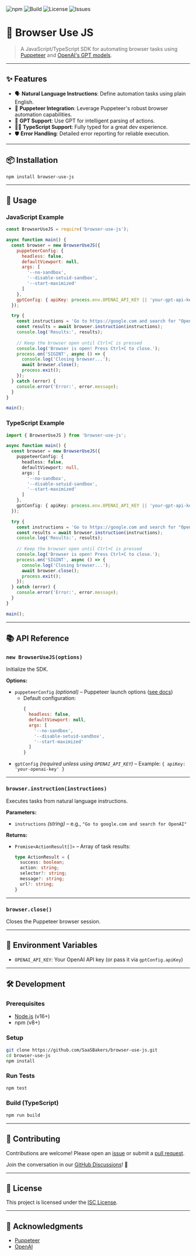 ![npm](https://img.shields.io/npm/v/browser-use-js)
![Build](https://github.com/SaaSBakers/browser-use-js/actions/workflows/ci.yml/badge.svg)
![License](https://img.shields.io/github/license/SaaSBakers/browser-use-js)
![Issues](https://img.shields.io/github/issues/SaaSBakers/browser-use-js)


# 🧠 Browser Use JS

> A JavaScript/TypeScript SDK for automating browser tasks using [Puppeteer](https://pptr.dev/) and [OpenAI's GPT models](https://platform.openai.com/docs).

---

## ✨ Features

- 🗣️ **Natural Language Instructions**: Define automation tasks using plain English.
- 🧭 **Puppeteer Integration**: Leverage Puppeteer's robust browser automation capabilities.
- 🤖 **GPT Support**: Use GPT for intelligent parsing of actions.
- 🧑‍💻 **TypeScript Support**: Fully typed for a great dev experience.
- 🛡️ **Error Handling**: Detailed error reporting for reliable execution.

---

## 📦 Installation

```bash
npm install browser-use-js
````

---

## 🚀 Usage

### JavaScript Example

```js
const BrowserUseJS = require('browser-use-js');

async function main() {
  const browser = new BrowserUseJS({
    puppeteerConfig: { 
      headless: false,
      defaultViewport: null,
      args: [
        '--no-sandbox',
        '--disable-setuid-sandbox',
        '--start-maximized'
      ]
    },
    gptConfig: { apiKey: process.env.OPENAI_API_KEY || 'your-gpt-api-key' },
  });

  try {
    const instructions = 'Go to https://google.com and search for "OpenAI"';
    const results = await browser.instruction(instructions);
    console.log('Results:', results);
    
    // Keep the browser open until Ctrl+C is pressed
    console.log('Browser is open! Press Ctrl+C to close.');
    process.on('SIGINT', async () => {
      console.log('Closing browser...');
      await browser.close();
      process.exit();
    });
  } catch (error) {
    console.error('Error:', error.message);
  }
}

main();
```

### TypeScript Example

```ts
import { BrowserUseJS } from 'browser-use-js';

async function main() {
  const browser = new BrowserUseJS({
    puppeteerConfig: { 
      headless: false,
      defaultViewport: null,
      args: [
        '--no-sandbox',
        '--disable-setuid-sandbox',
        '--start-maximized'
      ]
    },
    gptConfig: { apiKey: process.env.OPENAI_API_KEY || 'your-gpt-api-key' },
  });

  try {
    const instructions = 'Go to https://google.com and search for "OpenAI"';
    const results = await browser.instruction(instructions);
    console.log('Results:', results);
    
    // Keep the browser open until Ctrl+C is pressed
    console.log('Browser is open! Press Ctrl+C to close.');
    process.on('SIGINT', async () => {
      console.log('Closing browser...');
      await browser.close();
      process.exit();
    });
  } catch (error) {
    console.error('Error:', error.message);
  }
}

main();
```

---

## 📚 API Reference

### `new BrowserUseJS(options)`

Initialize the SDK.

**Options:**

* `puppeteerConfig` *(optional)* – Puppeteer launch options ([see docs](https://pptr.dev/api/puppeteer.launchoptions/))
  * Default configuration:
    ```js
    {
      headless: false,
      defaultViewport: null,
      args: [
        '--no-sandbox',
        '--disable-setuid-sandbox',
        '--start-maximized'
      ]
    }
    ```
* `gptConfig` *(required unless using `OPENAI_API_KEY`)* – Example: `{ apiKey: 'your-openai-key' }`

---

### `browser.instruction(instructions)`

Executes tasks from natural language instructions.

**Parameters:**

* `instructions` *(string)* – e.g., `"Go to google.com and search for OpenAI"`

**Returns:**

* `Promise<ActionResult[]>` – Array of task results:

  ```ts
  type ActionResult = {
    success: boolean;
    action: string;
    selector?: string;
    message?: string;
    url?: string;
  }
  ```

---

### `browser.close()`

Closes the Puppeteer browser session.

---

## 🔐 Environment Variables

* `OPENAI_API_KEY`: Your OpenAI API key
  (or pass it via `gptConfig.apiKey`)

---

## 🛠 Development

### Prerequisites

* [Node.js](https://nodejs.org/) (v16+)
* npm (v8+)

### Setup

```bash
git clone https://github.com/SaaSBakers/browser-use-js.git
cd browser-use-js
npm install
```

### Run Tests

```bash
npm test
```

### Build (TypeScript)

```bash
npm run build
```

---

## 🤝 Contributing

Contributions are welcome! Please open an [issue](https://github.com/SaaSBakers/browser-use-js/issues) or submit a [pull request](https://github.com/SaaSBakers/browser-use-js/pulls).

Join the conversation in our [GitHub Discussions](https://github.com/SaaSBakers/browser-use-js/discussions)! 💬

---

## 📄 License

This project is licensed under the [ISC License](LICENSE).

---

## 🙏 Acknowledgments

* [Puppeteer](https://github.com/puppeteer/puppeteer)
* [OpenAI](https://openai.com/)